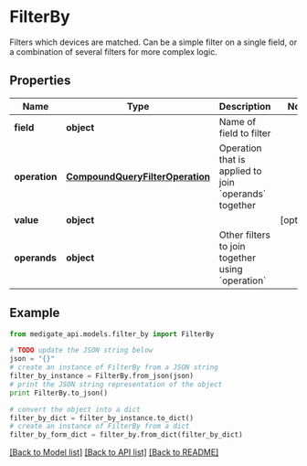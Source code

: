 # FilterBy

Filters which devices are matched. Can be a simple filter on a single field, or a combination of several filters for more complex logic.

## Properties
Name | Type | Description | Notes
------------ | ------------- | ------------- | -------------
**field** | **object** | Name of field to filter | 
**operation** | [**CompoundQueryFilterOperation**](CompoundQueryFilterOperation.md) | Operation that is applied to join &#x60;operands&#x60; together | 
**value** | **object** |  | [optional] 
**operands** | **object** | Other filters to join together using &#x60;operation&#x60; | 

## Example

```python
from medigate_api.models.filter_by import FilterBy

# TODO update the JSON string below
json = "{}"
# create an instance of FilterBy from a JSON string
filter_by_instance = FilterBy.from_json(json)
# print the JSON string representation of the object
print FilterBy.to_json()

# convert the object into a dict
filter_by_dict = filter_by_instance.to_dict()
# create an instance of FilterBy from a dict
filter_by_form_dict = filter_by.from_dict(filter_by_dict)
```
[[Back to Model list]](../README.md#documentation-for-models) [[Back to API list]](../README.md#documentation-for-api-endpoints) [[Back to README]](../README.md)


